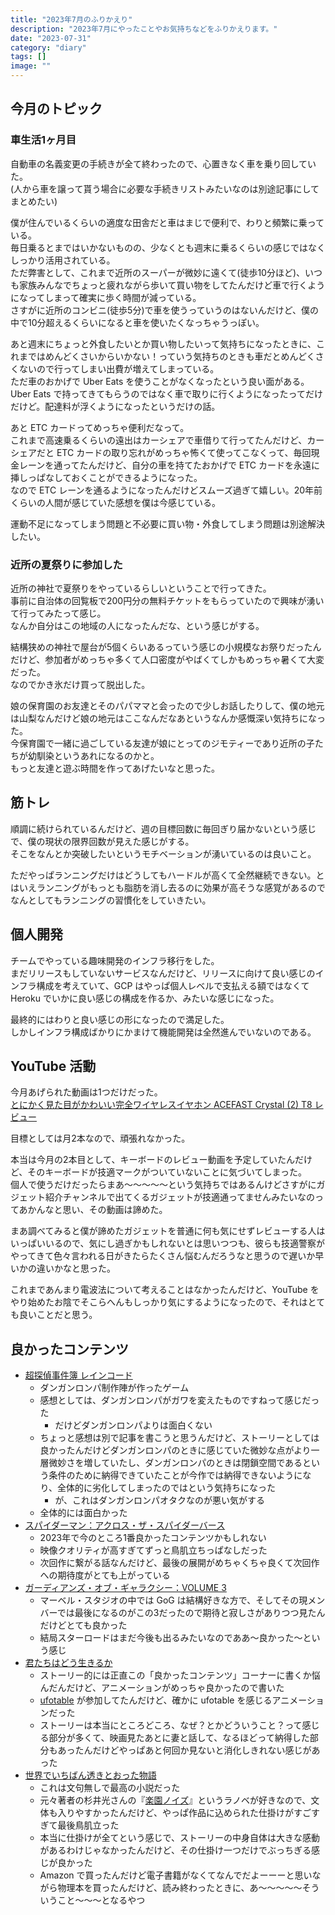 ```yaml
---
title: "2023年7月のふりかえり"
description: "2023年7月にやったことやお気持ちなどをふりかえります。"
date: "2023-07-31"
category: "diary"
tags: []
image: ""
---
```


## 今月のトピック

### 車生活1ヶ月目

自動車の名義変更の手続きが全て終わったので、心置きなく車を乗り回していた。  
(人から車を譲って貰う場合に必要な手続きリストみたいなのは別途記事にしてまとめたい)

僕が住んでいるくらいの適度な田舎だと車はまじで便利で、わりと頻繁に乗っている。  
毎日乗るとまではいかないものの、少なくとも週末に乗るくらいの感じではなくしっかり活用されている。  
ただ弊害として、これまで近所のスーパーが微妙に遠くて(徒歩10分ほど)、いつも家族みんなでちょっと疲れながら歩いて買い物をしてたんだけど車で行くようになってしまって確実に歩く時間が減っている。  
さすがに近所のコンビニ(徒歩5分)で車を使うっていうのはないんだけど、僕の中で10分超えるくらいになると車を使いたくなっちゃうっぽい。

あと週末にちょっと外食したいとか買い物したいって気持ちになったときに、これまではめんどくさいからいかない！っていう気持ちのときも車だとめんどくさくないので行ってしまい出費が増えてしまっている。  
ただ車のおかげで Uber Eats を使うことがなくなったという良い面がある。Uber Eats で持ってきてもらうのではなく車で取りに行くようになったってだけだけど。配達料が浮くようになったというだけの話。

あと ETC カードってめっちゃ便利だなって。  
これまで高速乗るくらいの遠出はカーシェアで車借りて行ってたんだけど、カーシェアだと ETC カードの取り忘れがめっちゃ怖くて使ってこなくって、毎回現金レーンを通ってたんだけど、自分の車を持てたおかげで ETC カードを永遠に挿しっぱなしておくことができるようになった。  
なので ETC レーンを通るようになったんだけどスムーズ過ぎて嬉しい。20年前くらいの人間が感じていた感想を僕は今感じている。

運動不足になってしまう問題と不必要に買い物・外食してしまう問題は別途解決したい。

### 近所の夏祭りに参加した

近所の神社で夏祭りをやっているらしいということで行ってきた。  
事前に自治体の回覧板で200円分の無料チケットをもらっていたので興味が湧いて行ってみたって感じ。  
なんか自分はこの地域の人になったんだな、という感じがする。

結構狭めの神社で屋台が5個くらいあるっていう感じの小規模なお祭りだったんだけど、参加者がめっちゃ多くて人口密度がやばくてしかもめっちゃ暑くて大変だった。  
なのでかき氷だけ買って脱出した。

娘の保育園のお友達とそのパパママと会ったので少しお話したりして、僕の地元は山梨なんだけど娘の地元はここなんだなあというなんか感慨深い気持ちになった。  
今保育園で一緒に過ごしている友達が娘にとってのジモティーであり近所の子たちが幼馴染というあれになるのかと。  
もっと友達と遊ぶ時間を作ってあげたいなと思った。

## 筋トレ

順調に続けられているんだけど、週の目標回数に毎回ぎり届かないという感じで、僕の現状の限界回数が見えた感じがする。  
そこをなんとか突破したいというモチベーションが湧いているのは良いこと。

ただやっぱランニングだけはどうしてもハードルが高くて全然継続できない。とはいえランニングがもっとも脂肪を消し去るのに効果が高そうな感覚があるのでなんとしてもランニングの習慣化をしていきたい。

## 個人開発

チームでやっている趣味開発のインフラ移行をした。  
まだリリースもしていないサービスなんだけど、リリースに向けて良い感じのインフラ構成を考えていて、GCP はやっぱ個人レベルで支払える額ではなくて Heroku でいかに良い感じの構成を作るか、みたいな感じになった。

最終的にはわりと良い感じの形になったので満足した。  
しかしインフラ構成ばかりにかまけて機能開発は全然進んでいないのである。

## YouTube 活動

今月あげられた動画は1つだけだった。  
[とにかく見た目がかわいい完全ワイヤレスイヤホン ACEFAST Crystal (2) T8 レビュー](https://www.youtube.com/watch?v=MGqcT4H7E_g)

目標としては月2本なので、頑張れなかった。

本当は今月の2本目として、キーボードのレビュー動画を予定していたんだけど、そのキーボードが技適マークがついていないことに気づいてしまった。  
個人で使うだけだったらまあ〜〜〜〜〜という気持ちではあるんけどさすがにガジェット紹介チャンネルで出てくるガジェットが技適通ってませんみたいなのってあかんなと思い、その動画は諦めた。

まあ調べてみると僕が諦めたガジェットを普通に何も気にせずレビューする人はいっぱいいるので、気にし過ぎかもしれないとは思いつつも、彼らも技適警察がやってきて色々言われる日がきたらたくさん悩むんだろうなと思うので遅いか早いかの違いかなと思った。

これまであんまり電波法について考えることはなかったんだけど、YouTube をやり始めたお陰でそこらへんもしっかり気にするようになったので、それはとても良いことだと思う。

## 良かったコンテンツ

- [超探偵事件簿 レインコード](https://www.spike-chunsoft.co.jp/raincode/)
  - ダンガンロンパ制作陣が作ったゲーム
  - 感想としては、ダンガンロンパがガワを変えたものですねって感じだった
    - だけどダンガンロンパよりは面白くない
  - ちょっと感想は別で記事を書こうと思うんだけど、ストーリーとしては良かったんだけどダンガンロンパのときに感じていた微妙な点がより一層微妙さを増していたし、ダンガンロンパのときは閉鎖空間であるという条件のために納得できていたことが今作では納得できないようになり、全体的に劣化してしまったのではという気持ちになった
    - が、これはダンガンロンパオタクなのが悪い気がする
  - 全体的には面白かった
- [スパイダーマン：アクロス・ザ・スパイダーバース](https://www.spider-verse.jp/)
  - 2023年で今のところ1番良かったコンテンツかもしれない
  - 映像クオリティが高すぎてずっと鳥肌立ちっぱなしだった
  - 次回作に繋がる話なんだけど、最後の展開がめちゃくちゃ良くて次回作への期待度がとても上がっている
- [ガーディアンズ・オブ・ギャラクシー：VOLUME 3](https://marvel.disney.co.jp/movie/gog-vol3)
  - マーベル・スタジオの中では GoG は結構好きな方で、そしてその現メンバーでは最後になるのがこの3だったので期待と寂しさがありつつ見たんだけどとても良かった
  - 結局スターロードはまだ今後も出るみたいなのでああ〜良かった〜という感じ
- [君たちはどう生きるか](https://eiga.com/movie/98573/)
  - ストーリー的には正直この「良かったコンテンツ」コーナーに書くか悩んだんだけど、アニメーションがめっちゃ良かったので書いた
  - [ufotable](https://www.ufotable.com/) が参加してたんだけど、確かに ufotable を感じるアニメーションだった
  - ストーリーは本当にところどころ、なぜ？とかどういうこと？って感じる部分が多くて、映画見たあとに妻と話して、なるほどって納得した部分もあったんだけどやっぱあと何回か見ないと消化しきれない感じがあった
- [世界でいちばん透きとおった物語](https://www.shinchosha.co.jp/book/180262/)
  - これは文句無しで最高の小説だった
  - 元々著者の杉井光さんの『[楽園ノイズ](https://dengekibunko.jp/special/paradise_noise/)』というラノベが好きなので、文体も入りやすかったんだけど、やっぱ作品に込められた仕掛けがすごすぎて最後鳥肌立った
  - 本当に仕掛けが全てという感じで、ストーリーの中身自体は大きな感動があるわけじゃなかったんだけど、その仕掛け一つだけでぶっちぎる感じが良かった
  - Amazon で買ったんだけど電子書籍がなくてなんでだよーーーと思いながら物理本を買ったんだけど、読み終わったときに、あ〜〜〜〜〜そういうこと〜〜〜となるやつ
